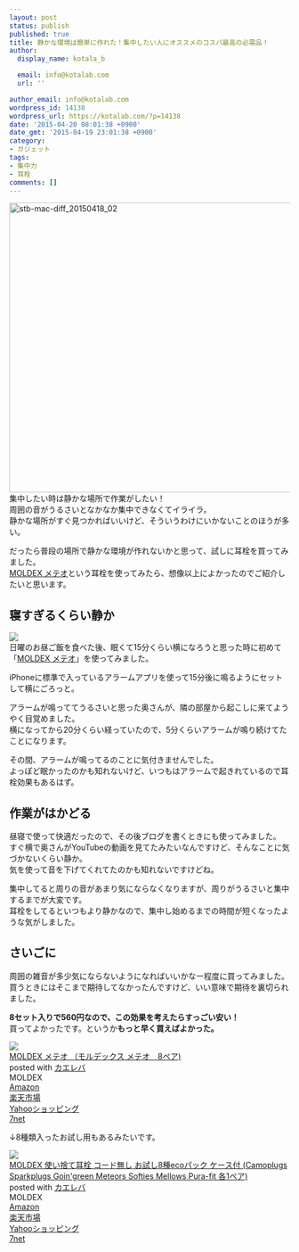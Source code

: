 ```yaml
---
layout: post
status: publish
published: true
title: 静かな環境は簡単に作れた！集中したい人にオススメのコスパ最高の必需品！
author:
  display_name: kotala_b

  email: info@kotalab.com
  url: ''

author_email: info@kotalab.com
wordpress_id: 14138
wordpress_url: https://kotalab.com/?p=14138
date: '2015-04-20 08:01:38 +0900'
date_gmt: '2015-04-19 23:01:38 +0900'
category:
- ガジェット
tags:
- 集中力
- 耳栓
comments: []
---
```

<p><img src="https://kotalab.com/wp-content/uploads/2015/04/stb-mac-diff_20150418_02-780x520.jpg" alt="stb-mac-diff_20150418_02" width="780" height="520" class="aligncenter size-large wp-image-14131" /><br />
集中したい時は静かな場所で作業がしたい！<br />
周囲の音がうるさいとなかなか集中できなくてイライラ。<br />
静かな場所がすぐ見つかればいいけど、そういうわけにいかないことのほうが多い。</p>
<p>だったら普段の場所で静かな環境が作れないかと思って、試しに耳栓を買ってみました。<br />
<a href="https://www.amazon.co.jp/exec/obidos/ASIN/B00B4K8W1O/same-22/ref=nosim/" rel="nofollow" target="_blank">MOLDEX メテオ</a>という耳栓を使ってみたら、想像以上によかったのでご紹介したいと思います。<br />
</p>
<!--more-->
<h2>寝すぎるくらい静か</h2>
<p><img src="https://images-fe.ssl-images-amazon.com/images/I/316P%2BwsnnVL.jpg" /><br />
日曜のお昼ご飯を食べた後、眠くて15分くらい横になろうと思った時に初めて「<a href="https://www.amazon.co.jp/exec/obidos/ASIN/B00B4K8W1O/same-22/ref=nosim/" rel="nofollow" target="_blank">MOLDEX メテオ</a>」を使ってみました。</p>
<p>iPhoneに標準で入っているアラームアプリを使って15分後に鳴るようにセットして横にごろっと。</p>
<p>アラームが鳴っててうるさいと思った奥さんが、隣の部屋から起こしに来てようやく目覚めました。<br />
横になってから20分くらい経っていたので、5分くらいアラームが鳴り続けてたことになります。</p>
<p>その間、アラームが鳴ってるのことに気付きませんでした。<br />
よっぽど眠かったのかも知れないけど、いつもはアラームで起きれているので耳栓効果もあるはず。</p>
<h2>作業がはかどる</h2>
<p>昼寝で使って快適だったので、その後ブログを書くときにも使ってみました。<br />
すぐ横で奥さんがYouTubeの動画を見てたみたいなんですけど、そんなことに気づかないくらい静か。<br />
気を使って音を下げてくれてたのかも知れないですけどね。</p>
<p>集中してると周りの音があまり気にならなくなりますが、周りがうるさいと集中するまでが大変です。<br />
耳栓をしてるといつもより静かなので、集中し始めるまでの時間が短くなったような気がしました。</p>
<h2>さいごに</h2>
<p>周囲の雑音が多少気にならないようになればいいかなー程度に買ってみました。<br />
買うときにはそこまで期待してなかったんですけど、いい意味で期待を裏切られました。</p>
<p><strong>8セット入りで560円なので、この効果を考えたらすっごい安い！</strong><br />
買ってよかったです。というか<strong>もっと早く買えばよかった。</strong></p>
<div class="kaerebalink-box">
<div class="kaerebalink-image"><a href="https://www.amazon.co.jp/exec/obidos/ASIN/B00B4K8W1O/same-22/ref=nosim/" rel="nofollow" target="_blank"><img src="https://images-fe.ssl-images-amazon.com/images/I/316P%2BwsnnVL._SL160_.jpg" style="border: none;" /></a></div>
<div class="kaerebalink-info">
<div class="kaerebalink-name"><a href="https://www.amazon.co.jp/exec/obidos/ASIN/B00B4K8W1O/same-22/ref=nosim/" rel="nofollow" target="_blank">MOLDEX メテオ （モルデックス メテオ　8ペア)</a>
<div class="kaerebalink-powered-date">posted with <a href="https://kaereba.com" rel="nofollow" target="_blank">カエレバ</a></div>
</div>
<div class="kaerebalink-detail"> MOLDEX     </div>
<div class="kaerebalink-link1">
<div class="shoplinkamazon"><a href="https://www.amazon.co.jp/gp/search?keywords=MOLDEX%20%83%81%83e%83I&__mk_ja_JP=%83J%83%5E%83J%83i&tag=same-22" rel="nofollow" target="_blank">Amazon</a></div>
<div class="shoplinkrakuten"><a href="http://c.af.moshimo.com/af/c/click?a_id=374939&p_id=54&pc_id=54&pl_id=616&s_v=b5Rz2P0601xu&url=http%3A%2F%2Fsearch.rakuten.co.jp%2Fsearch%2Fmall%2FMOLDEX%2520%25E3%2583%25A1%25E3%2583%2586%25E3%2582%25AA%2F-%2Ff.1-p.1-s.1-sf.0-st.A-v.2%3Fx%3D0" rel="nofollow" target="_blank">楽天市場</a><img src="http://i.af.moshimo.com/af/i/impression?a_id=374939&p_id=54&pc_id=54&pl_id=616" width="1" height="1" style="border:none;"></div>
<div class="shoplinkyahoo"><a href="https://ck.jp.ap.valuecommerce.com/servlet/referral?sid=2967684&pid=881104827&vc_url=http%3A%2F%2Fsearch.shopping.yahoo.co.jp%2Fsearch%3Fp%3DMOLDEX%2520%25E3%2583%25A1%25E3%2583%2586%25E3%2582%25AA" rel="nofollow"  target="_blank">Yahooショッピング<img src="http://ad.jp.ap.valuecommerce.com/servlet/gifbanner?sid=2967684&pid=881104827" height="1" width="1" border="0"></a></div>
<div class="shoplinkseven"><a href="https://ck.jp.ap.valuecommerce.com/servlet/referral?sid=2967684&pid=881104827&vc_url=http%3A%2F%2Fwww.7netshopping.jp%2Fall%2Fsearch_result%2F-%2Fbprice%2Foff%2Fsort%2F0%2Fkword_in%2FMOLDEX%2520%25E3%2583%25A1%25E3%2583%2586%25E3%2582%25AA%2FallGoods%2Fon%2Fsubmit.x%2F30%2Fdisp_result%2F1%2Fsubmit.y%2F9%2Fprvlg%2Foff%2Fnobuy%2Fon%2FsetProduct%2Foff%2Foop%2Fon%2Fctgy%2Fall%2FfromKeywordSearch%2Ftrue" target="_blank">7net</a><img src="http://atq.ad.valuecommerce.com/servlet/atq/gifbanner?sid=2967684&pid=881104827" height="1" width="1" border="0"></div>
</div>
</div>
<div class="booklink-footer" style="clear: left"></div>
</div>
<p>&darr;8種類入ったお試し用もあるみたいです。</p>
<div class="kaerebalink-box">
<div class="kaerebalink-image"><a href="https://www.amazon.co.jp/exec/obidos/ASIN/B008CC8582/same-22/ref=nosim/" rel="nofollow" target="_blank"><img src="https://images-fe.ssl-images-amazon.com/images/I/51DuLCKKnNL._SL160_.jpg" style="border: none;" /></a></div>
<div class="kaerebalink-info">
<div class="kaerebalink-name"><a href="https://www.amazon.co.jp/exec/obidos/ASIN/B008CC8582/same-22/ref=nosim/" rel="nofollow" target="_blank">MOLDEX 使い捨て耳栓 コード無し お試し8種ecoパック ケース付 (Camoplugs Sparkplugs Goin'green Meteors Softies Mellows Pura-fit 各1ペア)</a>
<div class="kaerebalink-powered-date">posted with <a href="https://kaereba.com" rel="nofollow" target="_blank">カエレバ</a></div>
</div>
<div class="kaerebalink-detail"> MOLDEX     </div>
<div class="kaerebalink-link1">
<div class="shoplinkamazon"><a href="https://www.amazon.co.jp/gp/search?keywords=MOLDEX%20%82%A8%8E%8E%82%B58%8E%ED&__mk_ja_JP=%83J%83%5E%83J%83i&tag=same-22" rel="nofollow" target="_blank">Amazon</a></div>
<div class="shoplinkrakuten"><a href="http://c.af.moshimo.com/af/c/click?a_id=374939&p_id=54&pc_id=54&pl_id=616&s_v=b5Rz2P0601xu&url=http%3A%2F%2Fsearch.rakuten.co.jp%2Fsearch%2Fmall%2FMOLDEX%2520%25E3%2581%258A%25E8%25A9%25A6%25E3%2581%25978%25E7%25A8%25AE%2F-%2Ff.1-p.1-s.1-sf.0-st.A-v.2%3Fx%3D0" rel="nofollow" target="_blank">楽天市場</a><img src="http://i.af.moshimo.com/af/i/impression?a_id=374939&p_id=54&pc_id=54&pl_id=616" width="1" height="1" style="border:none;"></div>
<div class="shoplinkyahoo"><a href="https://ck.jp.ap.valuecommerce.com/servlet/referral?sid=2967684&pid=881104827&vc_url=http%3A%2F%2Fsearch.shopping.yahoo.co.jp%2Fsearch%3Fp%3DMOLDEX%2520%25E3%2581%258A%25E8%25A9%25A6%25E3%2581%25978%25E7%25A8%25AE" rel="nofollow"  target="_blank">Yahooショッピング<img src="http://ad.jp.ap.valuecommerce.com/servlet/gifbanner?sid=2967684&pid=881104827" height="1" width="1" border="0"></a></div>
<div class="shoplinkseven"><a href="https://ck.jp.ap.valuecommerce.com/servlet/referral?sid=2967684&pid=881104827&vc_url=http%3A%2F%2Fwww.7netshopping.jp%2Fall%2Fsearch_result%2F-%2Fbprice%2Foff%2Fsort%2F0%2Fkword_in%2FMOLDEX%2520%25E3%2581%258A%25E8%25A9%25A6%25E3%2581%25978%25E7%25A8%25AE%2FallGoods%2Fon%2Fsubmit.x%2F30%2Fdisp_result%2F1%2Fsubmit.y%2F9%2Fprvlg%2Foff%2Fnobuy%2Fon%2FsetProduct%2Foff%2Foop%2Fon%2Fctgy%2Fall%2FfromKeywordSearch%2Ftrue" target="_blank">7net</a><img src="http://atq.ad.valuecommerce.com/servlet/atq/gifbanner?sid=2967684&pid=881104827" height="1" width="1" border="0"></div>
</div>
</div>
<div class="booklink-footer" style="clear: left"></div>
</div>
